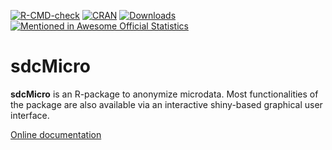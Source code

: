 [![R-CMD-check](https://github.com/sdcTools/sdcMicro/actions/workflows/R-CMD-check.yaml/badge.svg)](https://github.com/sdcTools/sdcMicro/actions/workflows/R-CMD-check.yaml)
[![CRAN](http://www.r-pkg.org/badges/version/sdcMicro)](https://CRAN.R-project.org/package=sdcMicro)
[![Downloads](http://cranlogs.r-pkg.org/badges/sdcMicro)](https://CRAN.R-project.org/package=sdcMicro)
[![Mentioned in Awesome Official Statistics ](https://awesome.re/mentioned-badge.svg)](https://github.com/SNStatComp/awesome-official-statistics-software)

sdcMicro
========

**sdcMicro** is an R-package to anonymize microdata. Most functionalities of the package are also available via an interactive shiny-based graphical user interface.

 [Online documentation](https://sdctools.github.io/sdcMicro/index.html)
